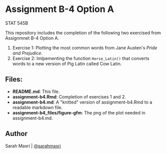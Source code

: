# Assignment B-4 Option A
STAT 545B

This repository includes the completion of the following two exercised from Assignmnet B-4 Option A. 

1. Exercise 1: Plotting the most common words from Jane Austen's _Pride and Prejudice_.
2. Exercise 2: Imlpementing the function `Horse_Latin()` that converts words to a new version of Pig Latin called Cow Latin. 

## Files:
- **README.md**: This file.
- **assignment-b4.Rmd**: Completion of exercises 1 and 2. 
- **assignment-b4.md**: A "knitted" version of assignment-b4.Rmd to a readable markdown file.
- **assignment-b4_files/figure-gfm**: The png of the plot needed in assignment-b4.md.

## Author
Sarah Masri | [@sarahmasri](https://github.com/sarahmasri)

